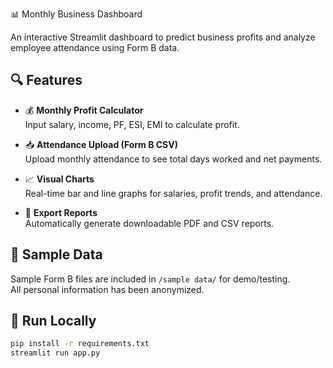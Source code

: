 📊 Monthly Business Dashboard

An interactive Streamlit dashboard to predict business profits and analyze employee attendance using Form B data.

## 🔍 Features

- 💰 **Monthly Profit Calculator**  
  Input salary, income, PF, ESI, EMI to calculate profit.

- 📥 **Attendance Upload (Form B CSV)**  
  Upload monthly attendance to see total days worked and net payments.

- 📈 **Visual Charts**  
  Real-time bar and line graphs for salaries, profit trends, and attendance.

- 📄 **Export Reports**  
  Automatically generate downloadable PDF and CSV reports.

## 🧪 Sample Data

Sample Form B files are included in `/sample data/` for demo/testing.  
All personal information has been anonymized.

## 📌 Run Locally

```bash
pip install -r requirements.txt
streamlit run app.py
